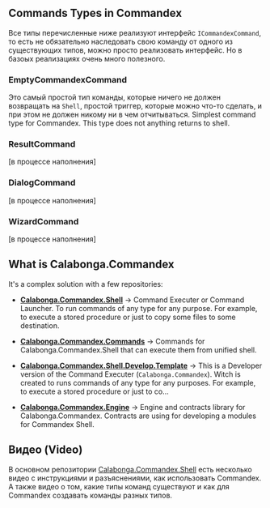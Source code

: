 ## Commands Types in Commandex
Все типы перечисленные ниже реализуют интерфейс `ICommandexCommand`, то есть не обязательно наследовать свою команду от одного из существующих типов, можно просто реализовать интерфейс. Но в базоых реализациях очень много полезного.

### EmptyCommandexCommand
Это самый простой тип команды, которые ничего не должен возвращать на `Shell`, простой триггер, которые можно что-то сделать, и при этом не должен никому ни в чем отчитываться.
Simplest command type for Commandex. This type does not anything returns to shell.

### ResultCommand
[в процессе наполнения]

### DialogCommand
[в процессе наполнения]

### WizardCommand
[в процессе наполнения]

## What is Calabonga.Commandex

It's a complex solution with a few repositories:

* **[Calabonga.Commandex.Shell](https://github.com/Calabonga/Calabonga.Commandex.Shell)** → Command Executer or Command Launcher. To run commands of any type for any purpose. For example, to execute a stored procedure or just to copy some files to some destination.

* **[Calabonga.Commandex.Commands](https://github.com/Calabonga/Calabonga.Commandex.Commands)** → Commands for Calabonga.Commandex.Shell that can execute them from unified shell.

* **[Calabonga.Commandex.Shell.Develop.Template](https://github.com/Calabonga/Calabonga.Commandex.Shell.Develop.Template)** → This is a Developer version of the Command Executer (`Calabonga.Commandex`). Witch is created to runs commands of any type for any purposes. For example, to execute a stored procedure or just to co…

* **[Calabonga.Commandex.Engine](https://github.com/Calabonga/Calabonga.Commandex.Engine)** → Engine and contracts library for Calabonga.Commandex. Contracts are using for developing a modules for Commandex Shell.

## Видео (Video)

В основном репозитории [Calabonga.Commandex.Shell](https://github.com/Calabonga/Calabonga.Commandex.Shell) есть несколько видео с инструкциями и разъяснениями, как использовать Commandex. А также видео о том, какие типы команд существуют и как для Commandex создавать команды разных типов.
